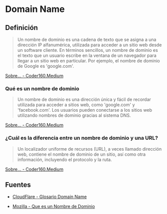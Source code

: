 
# Domain Name

## Definición


> Un nombre de dominio es una cadena de texto que se asigna a una dirección IP alfanumérica, utilizada para acceder a un sitio web desde un software cliente. En términos sencillos, un nombre de dominio es el texto que un usuario escribe en la ventana de un navegador para llegar a un sitio web en particular. Por ejemplo, el nombre de dominio de Google es 'google.com'.

[Sobre... - Coder160.Medium](https://coder160.medium.com/sobre-nombres-de-dominio-f3787e15b885)


### Qué es un nombre de dominio

> Un nombre de dominio es una dirección única y fácil de recordar utilizada para acceder a sitios web, como 'google.com' y 'facebook.com'. Los usuarios pueden conectarse a los sitios web utilizando nombres de dominio gracias al sistema DNS.

[Sobre... - Coder160.Medium](https://coder160.medium.com/sobre-nombres-de-dominio-f3787e15b885)


### ¿Cuál es la diferencia entre un nombre de dominio y una URL?


> Un localizador uniforme de recursos (URL), a veces llamado dirección web, contiene el nombre de dominio de un sitio, así como otra información, incluyendo el protocolo y la ruta. 

[Sobre... - Coder160.Medium](https://coder160.medium.com/sobre-nombres-de-dominio-f3787e15b885)



## Fuentes

- [CloudFlare - Glosario Domain Name](https://www.cloudflare.com/en-gb/learning/dns/glossary/what-is-a-domain-name/)


- [Mozilla - Que es un Nombre de Dominio ](https://developer.mozilla.org/en-US/docs/Learn/Common_questions/Web_mechanics/What_is_a_domain_name)




